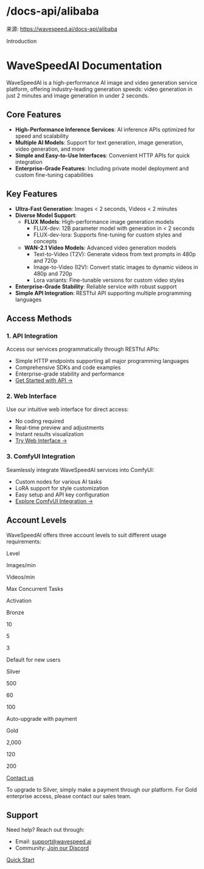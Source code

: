 # /docs-api/alibaba

来源: https://wavespeed.ai/docs-api/alibaba

Introduction

# WaveSpeedAI Documentation

WaveSpeedAI is a high-performance AI image and video generation service platform, offering industry-leading generation speeds: video generation in just 2 minutes and image generation in under 2 seconds.

## Core Features[](#core-features)

*   **High-Performance Inference Services**: AI inference APIs optimized for speed and scalability
*   **Multiple AI Models**: Support for text generation, image generation, video generation, and more
*   **Simple and Easy-to-Use Interfaces**: Convenient HTTP APIs for quick integration
*   **Enterprise-Grade Features**: Including private model deployment and custom fine-tuning capabilities

## Key Features[](#key-features)

*   **Ultra-Fast Generation**: Images < 2 seconds, Videos < 2 minutes
*   **Diverse Model Support**:
    *   **FLUX Models**: High-performance image generation models
        *   FLUX-dev: 12B parameter model with generation in < 2 seconds
        *   FLUX-dev-lora: Supports fine-tuning for custom styles and concepts
    *   **WAN-2.1 Video Models**: Advanced video generation models
        *   Text-to-Video (T2V): Generate videos from text prompts in 480p and 720p
        *   Image-to-Video (I2V): Convert static images to dynamic videos in 480p and 720p
        *   Lora variants: Fine-tunable versions for custom video styles
*   **Enterprise-Grade Stability**: Reliable service with robust support
*   **Simple API Integration**: RESTful API supporting multiple programming languages

## Access Methods[](#access-methods)

### 1\. API Integration[](#1-api-integration)

Access our services programmatically through RESTful APIs:

*   Simple HTTP endpoints supporting all major programming languages
*   Comprehensive SDKs and code examples
*   Enterprise-grade stability and performance
*   [Get Started with API →](/docs/docs-quick-start#api-integration)

### 2\. Web Interface[](#2-web-interface)

Use our intuitive web interface for direct access:

*   No coding required
*   Real-time preview and adjustments
*   Instant results visualization
*   [Try Web Interface →](/docs/docs-quick-start#web-interface)

### 3\. ComfyUI Integration[](#3-comfyui-integration)

Seamlessly integrate WaveSpeedAI services into ComfyUI:

*   Custom nodes for various AI tasks
*   LoRA support for style customization
*   Easy setup and API key configuration
*   [Explore ComfyUI Integration →](/docs/docs-comfyui)

## Account Levels[](#account-levels)

WaveSpeedAI offers three account levels to suit different usage requirements:

Level

Images/min

Videos/min

Max Concurrent Tasks

Activation

Bronze

10

5

3

Default for new users

Silver

500

60

100

Auto-upgrade with payment

Gold

2,000

120

200

[Contact us](mailto:support@wavespeed.ai)

To upgrade to Silver, simply make a payment through our platform. For Gold enterprise access, please contact our sales team.

## Support[](#support)

Need help? Reach out through:

*   Email: [support@wavespeed.ai](mailto:support@wavespeed.ai)
*   Community: [Join our Discord](https://discord.gg/yH8a3J4Vcd)

[Quick Start](/docs/docs-quick-start "Quick Start")